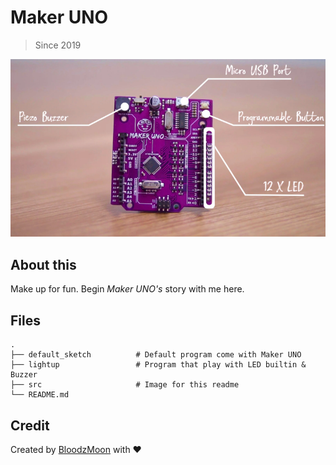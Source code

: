
# Maker UNO

> Since 2019

![Maker UNO](https://github.com/BloodzMoon/maker-uno/blob/master/src/makeruno.png)

## About this

Make up for fun. Begin *Maker UNO's* story with me here.

## Files

```
.  
├── default_sketch          # Default program come with Maker UNO  
├── lightup                 # Program that play with LED builtin & Buzzer  
├── src                     # Image for this readme  
└── README.md
```

## Credit

Created by [BloodzMoon](https://github.com/BloodzMoon/) with ❤
